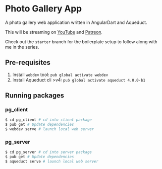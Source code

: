 # Photo Gallery App

A photo gallery web application written in AngularDart and Aqueduct.

This will be streaming on [YouTube](https://youtu.be/jN7wozB77ho) and [Patreon](https://patreon.com/creativebracket).

Check out the `starter` branch for the boilerplate setup to follow along with me in the series.

## Pre-requisites

1. Install `webdev` tool: `pub global activate webdev`
2. Install Aqueduct cli >v4: `pub global activate aqueduct 4.0.0-b1`

## Running packages

### pg_client

```bash
$ cd pg_client # cd into client package
$ pub get # Update dependencies
$ webdev serve # launch local web server
```

### pg_server

```bash
$ cd pg_server # cd into server package
$ pub get # Update dependencies
$ aqueduct serve # launch local web server
```